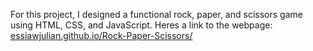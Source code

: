 For this project, I designed a functional rock, paper, and scissors game using HTML, CSS, and JavaScript.
Heres a link to the webpage: [essiawjulian.github.io/Rock-Paper-Scissors/](url)
